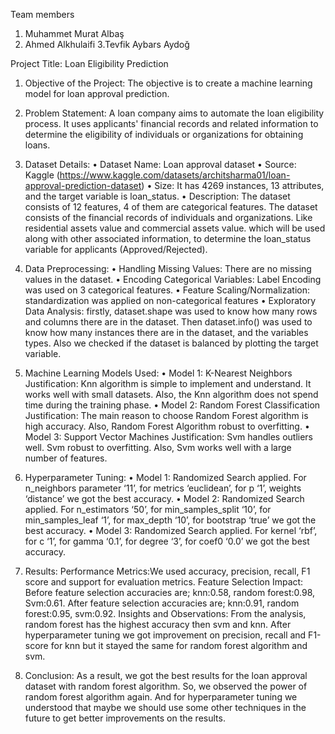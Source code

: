 Team members
1. Muhammet Murat Albaş 
2. Ahmed Alkhulaifi
3.Tevfik Aybars Aydoğ

Project Title: Loan Eligibility Prediction

1. Objective of the Project: The objective is to create a machine learning model for loan approval
prediction.

2. Problem Statement: A loan company aims to automate the loan eligibility process. It uses
applicants' financial records and related information to determine the eligibility of individuals or
organizations for obtaining loans.

3. Dataset Details:
• Dataset Name: Loan approval dataset
• Source: Kaggle (https://www.kaggle.com/datasets/architsharma01/loan-approval-prediction-dataset)
• Size: It has 4269 instances, 13 attributes, and the target variable is loan_status.
• Description: The dataset consists of 12 features, 4 of them are categorical features. The
dataset consists of the financial records of individuals and organizations. Like residential
assets value and commercial assets value. which will be used along with other associated
information, to determine the loan_status variable for applicants (Approved/Rejected).

4. Data Preprocessing:
• Handling Missing Values: There are no missing values in the dataset.
• Encoding Categorical Variables: Label Encoding was used on 3 categorical features.
• Feature Scaling/Normalization: standardization was applied on non-categorical features
• Exploratory Data Analysis: firstly, dataset.shape was used to know how many rows and
columns there are in the dataset. Then dataset.info() was used to know how many
instances there are in the dataset, and the variables types. Also we checked if the dataset
is balanced by plotting the target variable.

5. Machine Learning Models Used:
• Model 1: K-Nearest Neighbors
Justification: Knn algorithm is simple to implement and understand. It works well with
small datasets. Also, the Knn algorithm does not spend time during the training phase.
• Model 2: Random Forest Classification
Justification: The main reason to choose Random Forest algorithm is high accuracy. Also,
Random Forest Algorithm robust to overfitting.
• Model 3: Support Vector Machines
Justification: Svm handles outliers well. Svm robust to overfitting. Also, Svm works well
with a large number of features.

6. Hyperparameter Tuning:
• Model 1: Randomized Search applied. For n_neighbors parameter ‘11’, for metrics
‘euclidean’, for p ‘1’, weights ‘distance’ we got the best accuracy.
• Model 2: Randomized Search applied. For n_estimators ‘50’, for min_samples_split
‘10’, for min_samples_leaf ‘1’, for max_depth ‘10’, for bootstrap ‘true’ we got the best
accuracy.
• Model 3: Randomized Search applied. For kernel ‘rbf’, for c ‘1’, for gamma ‘0.1’, for
degree ‘3’, for coef0 ‘0.0’ we got the best accuracy.

7. Results:
Performance Metrics:We used accuracy, precision, recall, F1 score and support for evaluation
metrics.
Feature Selection Impact: Before feature selection accuracies are; knn:0.58, random forest:0.98,
Svm:0.61. After feature selection accuracies are; knn:0.91, random forest:0.95, svm:0.92.
Insights and Observations: From the analysis, random forest has the highest accuracy then svm and
knn. After hyperparameter tuning we got improvement on precision, recall and F1-score for knn but it
stayed the same for random forest algorithm and svm.

8. Conclusion: As a result, we got the best results for the loan approval dataset with random
forest algorithm. So, we observed the power of random forest algorithm again. And for
hyperparameter tuning we understood that maybe we should use some other techniques in the
future to get better improvements on the results.

